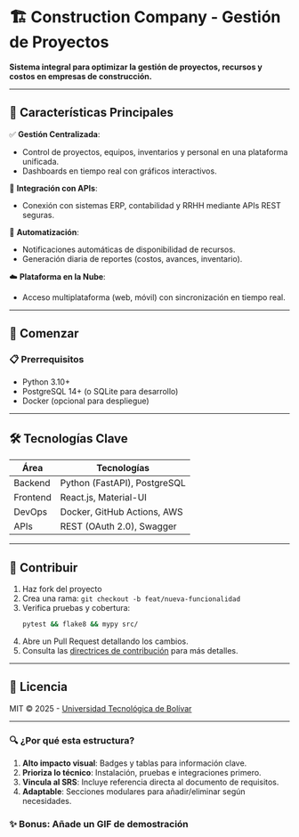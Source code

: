 # 🏗️ Construction Company - Gestión de Proyectos  

**Sistema integral para optimizar la gestión de proyectos, recursos y costos en empresas de construcción.**  

---

## 🌟 Características Principales  
✅ **Gestión Centralizada**:  
   - Control de proyectos, equipos, inventarios y personal en una plataforma unificada.  
   - Dashboards en tiempo real con gráficos interactivos.  

🔌 **Integración con APIs**:  
   - Conexión con sistemas ERP, contabilidad y RRHH mediante APIs REST seguras.  

🤖 **Automatización**:  
   - Notificaciones automáticas de disponibilidad de recursos.  
   - Generación diaria de reportes (costos, avances, inventario).  

☁️ **Plataforma en la Nube**:  
   - Acceso multiplataforma (web, móvil) con sincronización en tiempo real.  

---

## 🚀 Comenzar  

### 📋 Prerrequisitos  
- Python 3.10+  
- PostgreSQL 14+ (o SQLite para desarrollo)  
- Docker (opcional para despliegue)  

---

## 🛠️ Tecnologías Clave  
| Área          | Tecnologías |  
|---------------|------------|  
| Backend       | Python (FastAPI), PostgreSQL |  
| Frontend      | React.js, Material-UI |  
| DevOps        | Docker, GitHub Actions, AWS |  
| APIs          | REST (OAuth 2.0), Swagger |  

---

## 🤝 Contribuir  
1. Haz fork del proyecto  
2. Crea una rama: `git checkout -b feat/nueva-funcionalidad`  
3. Verifica pruebas y cobertura:  
   ```bash  
   pytest && flake8 && mypy src/  
   ```  
4. Abre un Pull Request detallando los cambios.  
5. Consulta las [directrices de contribución](CONTRIBUTING.md) para más detalles.  

---

## 📄 Licencia  
MIT © 2025 - [Universidad Tecnológica de Bolívar](https://www.unitecnologica.edu.co/)  

---

### 🔍 ¿Por qué esta estructura?  
1. **Alto impacto visual**: Badges y tablas para información clave.  
2. **Prioriza lo técnico**: Instalación, pruebas e integraciones primero.  
3. **Vincula al SRS**: Incluye referencia directa al documento de requisitos.  
4. **Adaptable**: Secciones modulares para añadir/eliminar según necesidades.  

### ✨ Bonus: Añade un GIF de demostración  
